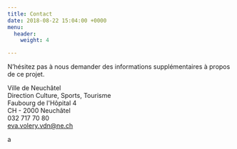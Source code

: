 ```yaml
---
title: Contact
date: 2018-08-22 15:04:00 +0000
menu:
  header:
    weight: 4

---
```

N’hésitez pas à nous demander des informations supplémentaires à propos de ce projet.

Ville de Neuchâtel  
Direction Culture, Sports, Tourisme  
Faubourg de l'Hôpital 4  
CH - 2000 Neuchâtel  
032 717 70 80  
[eva.volery.vdn@ne.ch](mailto:lena.brina@ne.ch)

a